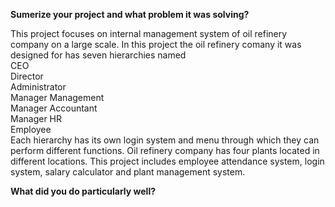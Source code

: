 **Sumerize your project and what problem it was solving?**

This project focuses on internal management system of oil refinery company on a large scale. In this project the oil refinery comany it was designed for has seven hierarchies named <br />
CEO <br />
Director <br />
Administrator <br />
Manager Management <br />
Manager Accountant <br />
Manager HR <br />
Employee <br />
Each hierarchy has its own login system and menu through which they can perform different functions. Oil refinery company has four plants located in different locations. This project includes employee attendance system, login system, salary calculator and plant management system. 

**What did you do particularly well?**



